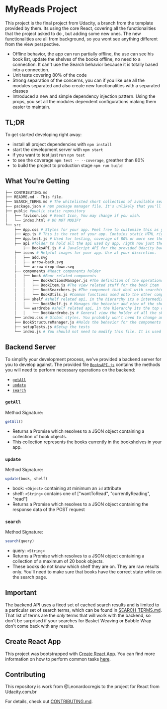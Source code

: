 # MyReads Project


This project is the final project from Udacity, a branch from the template provided by them. Its using the core React, covering all the functionalities that the project asked to do , but adding some new ones. The new functionalities are all from background, so you wont see anything different from the view perspective.

* Offline behavior, the app can run partially offline, the use can see his book list, update the shelves of the books offline, no need to a connection. It can't use the Search behavior because it is totally based into a connection.
* Unit tests covering 80% of the code
* Strong separation of the concerns, you can if you like use all the modules separated and also create new functionalities with a separated classes
* Introduced a new and simple dependency injection pattern. Using the props, you set all the modules dependent configurations making them easier to maintain.

## TL;DR

To get started developing right away:

* install all project dependencies with `npm install`
* start the development server with `npm start`
* if you want to test just run `npm test`
* to see the coverage `npm test -- --coverage`, greather than 80%
* to build the project to production stage `npm run build`

## What You're Getting
```bash
├── CONTRIBUTING.md
├── README.md - This file.
├── SEARCH_TERMS.md # The whitelisted short collection of available search terms for you to use with your app.
├── package.json # npm package manager file. It's unlikely that you'll need to modify this.
├── public #public static repository
│   ├── favicon.ico # React Icon, You may change if you wish.
│   └── index.html # DO NOT MODIFY
└── src
    ├── App.css # Styles for your app. Feel free to customize this as you desire.
    ├── App.js # This is the root of your app. Contains static HTML right now.
    ├── App.test.js # Used for testing, coverage of 80% or more see the topic about the commands
    ├── api #folder to hold all the api used by app, rigth now just the api to call the persistence
        ├── BooksAPI.js # A JavaScript API for the provided Udacity backend. Instructions for the methods are below.
    ├── icons # Helpful images for your app. Use at your discretion.
    │   ├── add.svg
    │   ├── arrow-back.svg
    │   └── arrow-drop-down.svg
    ├── components #React components holder
    │   ├── book #Boor related components
    │   │   ├── BookActionsManager.js #The definition of the operations that can be done into a book
    │   │   ├── BookItem.js #The view related stuff for the book item
    │   │   ├── BookSearchers.js #The component that deal with searching books into the api
    │   │   └── BookUtils.js #Common functions used onto the other components
    │   ├── shelf #shelf related api, in the hierarchy its a intermediary one
    │   │   └── BookShelf.js # Manages the behavior and view of the shelf            
    │   └── wardrobe #shelf related api, in the hierarchy its the top one
    │   │   └── BookWardrobe.js # General view the holder of all the shelves
    ├── index.css # Global styles. You probably won't need to change anything here.
    ├── BookStructureManager.js #Holds the behavior for the components
    ├── setupTests.js #Setup the tests
    └── index.js # You should not need to modify this file. It is used for DOM rendering only.

```

## Backend Server

To simplify your development process, we've provided a backend server for you to develop against. The provided file [`BooksAPI.js`](src/BooksAPI.js) contains the methods you will need to perform necessary operations on the backend:

* [`getAll`](#getall)
* [`update`](#update)
* [`search`](#search)

### `getAll`

Method Signature:

```js
getAll()
```

* Returns a Promise which resolves to a JSON object containing a collection of book objects.
* This collection represents the books currently in the bookshelves in your app.

### `update`

Method Signature:

```js
update(book, shelf)
```

* book: `<Object>` containing at minimum an `id` attribute
* shelf: `<String>` contains one of ["wantToRead", "currentlyReading", "read"]  
* Returns a Promise which resolves to a JSON object containing the response data of the POST request

### `search`

Method Signature:

```js
search(query)
```

* query: `<String>`
* Returns a Promise which resolves to a JSON object containing a collection of a maximum of 20 book objects.
* These books do not know which shelf they are on. They are raw results only. You'll need to make sure that books have the correct state while on the search page.

## Important
The backend API uses a fixed set of cached search results and is limited to a particular set of search terms, which can be found in [SEARCH_TERMS.md](SEARCH_TERMS.md). That list of terms are the _only_ terms that will work with the backend, so don't be surprised if your searches for Basket Weaving or Bubble Wrap don't come back with any results.

## Create React App

This project was bootstrapped with [Create React App](https://github.com/facebookincubator/create-react-app). You can find more information on how to perform common tasks [here](https://github.com/facebookincubator/create-react-app/blob/master/packages/react-scripts/template/README.md).

## Contributing

This repository is work from @Leonardocregis to the project for React from Udacity.com.br

For details, check out [CONTRIBUTING.md](CONTRIBUTING.md).

